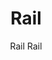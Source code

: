 ---
designer: Pedrali R&D
description: "Rail%20is%20an%20outdoor%20sun%20lounger%20characterized%20by%20simple%2C%20modern%20lines%20and%20ideal%20for%20relaxing%20moments%20on%20the%20terrace%2C%20in%20the%20garden%20or%20by%20the%20pool.%20Its%20frame%20in%20powder%20coated%20aluminium%20has%20four%20angled%20legs%20in%20stainless%20steel%20featuring%20an%20oblique%20design.%20The%20seat%20and%20backrest%20are%20in%20textilene.%20The%20adjustable%20backrest%20may%20be%20raised%20to%20the%20most%20comfortable%20position%2C%20leaving%20space%20for%20a%20handy%20compartment.%20Also%20available%20the%20padded%20cushion%20in%20dry-feel%20foam%20upholstered%20in%20water-repellent%20UV-resistant%20fabric."
image_primary: img/Rail_01_zoom.jpg
image_secondary: img/Rail_02_zoom.jpg
manufacturer: Pedrali
href: https://www.pedrali.it/en/products/catalog/Sun-Lounger-RAIL-RAIL/
subtitle: Rail Rail
title: Rail
image_thumb: img/Rail_cover.jpg
tags: 
  - pedrali
  - lounge-seating
category: lounge-seating
slug: /manufacturers/pedrali/lounge-seating/pedrali-r-d-rail
---